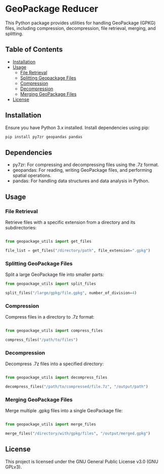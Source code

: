 # GeoPackage Reducer

This Python package provides utilities for handling GeoPackage (GPKG) files, including compression, decompression, file retrieval, merging, and splitting.

## Table of Contents

- [Installation](#installation)
- [Usage](#usage)
  - [File Retrieval](#file-retrieval)
  - [Splitting Geopackage Files ](#splitting-geopackage-files)
  - [Compression](#compression)
  - [Decompression](#decompression)
  - [Merging GeoPackage Files](#merging-geopackage-files)
- [License](#license)

## Installation

Ensure you have Python 3.x installed. Install dependencies using pip:

```python
pip install py7zr geopandas pandas
```

## Dependencies

- py7zr: For compressing and decompressing files using the .7z format.
- geopandas: For reading, writing GeoPackage files, and performing spatial operations.
- pandas: For handling data structures and data analysis in Python.

## Usage

### File Retrieval

Retrieve files with a specific extension from a directory and its subdirectories:

```python

from geopackage_utils import get_files

file_list = get_files("/directory/path", file_extension=".gpkg")
```

### Splitting GeoPackage Files

Split a large GeoPackage file into smaller parts:

```python
from geopackage_utils import split_files

split_files("/large/gpkg/file.gpkg", number_of_division=4)
```

### Compression

Compress files in a directory to .7z format:
```python

from geopackage_utils import compress_files

compress_files("/path/to/files")
```


### Decompression

Decompress .7z files into a specified directory:

```python

from geopackage_utils import decompress_files

decompress_files("/path/to/compressed/file.7z", "/output/path")
```

### Merging GeoPackage Files

Merge multiple .gpkg files into a single GeoPackage file:

```python

from geopackage_utils import merge_files

merge_files("/directory/with/gpkg/files", "/output/merged.gpkg")
```

## License

This project is licensed under the GNU General Public License v3.0 (GNU GPLv3).
